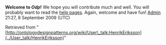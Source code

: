 __Welcome to _Odp_!__ We hope you will contribute much and well. 
You will probably want to read the [help pages](http://ontologydesignpatterns.org/wiki/Help:Contents "Help:Contents"). Again, welcome and have fun! [Admin](../User/ValentinaPresutti "User:ValentinaPresutti") 21:27, 8 September 2009 (UTC)





Retrieved from "[http://ontologydesignpatterns.org/wiki/User\_talk:HenrikEriksson](../User_talk/HenrikEriksson)"